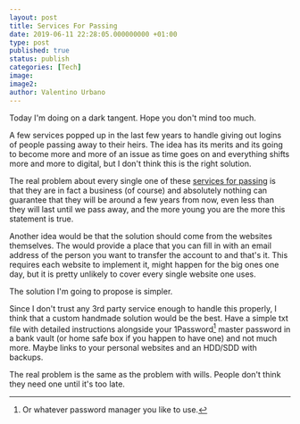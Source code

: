 ```yaml
---
layout: post
title: Services For Passing
date: 2019-06-11 22:28:05.000000000 +01:00
type: post
published: true
status: publish
categories: [Tech]
image:
image2:
author: Valentino Urbano
---
```

<!-- 2014-12-01 -->

Today I'm doing on a dark tangent. Hope you don't mind too much.

A few services popped up in the last few years to handle giving out logins of people passing away to their heirs. The idea has its merits and its going to become more and more of an issue as time goes on and everything shifts more and more to digital, but I don't think this is the right solution.

The real problem about every single one of these [services for passing](http://www.dafacto.com/2014/11/28/how-to-transfer-confidential-data-upon-ones-passing/) is that they are in fact a business (of course) and absolutely nothing can guarantee that they will be around a few years from now, even less than they will last until we pass away, and the more young you are the more this statement is true.

Another idea would be that the solution should come from the websites themselves. The would provide a place that you can fill in with an email address of the person you want to transfer the account to and that's it. This requires each website to implement it, might happen for the big ones one day, but it is pretty unlikely to cover every single website one uses.

The solution I'm going to propose is simpler.

Since I don't trust any 3rd party service enough to handle this properly, I think that a custom handmade solution would be the best. Have a simple txt file with detailed instructions alongside your 1Password[^1] master password in a bank vault (or home safe box if you happen to have one) and not much more. Maybe links to your personal websites and an HDD/SDD with backups.

The real problem is the same as the problem with wills. People don't think they need one until it's too late.

[^1]: Or whatever password manager you like to use.